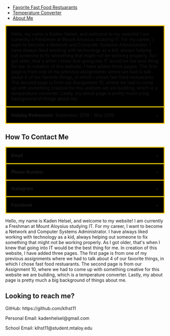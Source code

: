 <nav>
        <ul>
            <li><a href="fastfoodrestuarants.html">Favorite Fast Food Restuarants</a></li>
            <li><a href="tempconverter.html">Temperature Converter</a></li>
            <li><a href="about.html">About Me</a></li>
        </ul>
</nav>

<style>

.accordion {
  max-width: 650px;
  border: 3px solid #FFCC00;
  border-bottom: none;
}

.accordion:last-child {
  border-bottom: 3px solid #FFCC00;
}

.accordion-header {
  display: flex;
  padding: 16px;
  cursor: pointer;
  background-color: #000000;
}

.accordion-title {
  flex: 1;
}

.accordion-icon: {
  width: 16px;
}

.accordion-content {
  padding: 16px;
}

.accordion-content {
  display: none;
}

</style>


<section id="work-experience">

<div class="accordion">
    <div class="accordion-header">
      <div class="accordion-title">Hello, my name is Kaden Helsel, and welcome to my website! I am currently a Freshman at Mount Aloysius studying IT. For my career, I want to become a Network and Computer Systems Administrator. I have always liked working with technology as a kid, always helping out someone to fix something that might not be working properly. As I got older, that's when I knew that going into IT would be the best thing for me. In creation of this website, I have added three pages. The first page is from one of my previous assignments where we had to talk about 4 of our favorite things, in which I chose fast food restuarants. The second page is from our Assignment 10, where we had to come up with something creative for this website we are building, which is a temperature converter. Lastly, my about page is pretty much a big background of things about me.</div>
    </div>
</div>

<div class="accordion">
    <div class="accordion-header">
      <div class="accordion-title"><strong>Holiday Retirement:</strong> September 2018 - May 2019</div>
      <span class="accordion-icon">+</span>
    </div>
    <div class="accordion-content">
        For this job, I was a Dining Room Server. This job consisted of serving the retired folks food and drinks. We started by giving light refreshments before their meal, then eventually when it was dinner time, we went out and took their orders. After dinner was done, we then had to go out and bus all of the tables, then reset them for the next meal.
    </div>
</div>

</section>


<section id="contact">

<h2>How To Contact Me</h2>

<div class="accordion">
    <div class="accordion-header">
      <div class="accordion-title"><strong>Email</strong></div>
      <span class="accordion-icon">+</span>
    </div>
    <div class="accordion-content">
        kadenhelsel@gmail.com
    </div>
</div>

<div class="accordion">
    <div class="accordion-header">
      <div class="accordion-title"><strong>Phone Number</strong></div>
      <span class="accordion-icon">+</span>
    </div>
    <div class="accordion-content">
        814-932-3909
    </div>
</div>

<div class="accordion">
    <div class="accordion-header">
      <div class="accordion-title"><strong>Instagram</strong></div>
      <span class="accordion-icon">+</span>
    </div>
    <div class="accordion-content">
        kaden__helsel
    </div>
</div>

<div class="accordion">
    <div class="accordion-header">
      <div class="accordion-title"><strong>Facebook</strong></div>
      <span class="accordion-icon">+</span>
    </div>
    <div class="accordion-content">
        Kaden Helsel
    </div>
</div>

</section>

<script>

const accordionHeaders = document.getElementsByClassName('accordion-header');
const accordionContents = document.getElementsByClassName('accordion-content');
const accordionIcons = document.getElementsByClassName('accordion-icon');

for (let i = 0; i < accordionHeaders.length; i++) {
  accordionHeaders[i].addEventListener('click', () => {
    accordionContents[i].style.display = accordionContents[i].style.display == 'block' ? 'none' : 'block';
    accordionIcons[i].innerHTML = accordionContents[i].style.display == 'block' ? '-' : '+';
  });
}

</script>



Hello, my name is Kaden Helsel, and welcome to my website! I am currently a Freshman at Mount Aloysius studying IT. For my career, I want to become a Network and Computer Systems Administrator. I have always liked working with technology as a kid, always helping out someone to fix something that might not be working properly. As I got older, that's when I knew that going into IT would be the best thing for me. In creation of this website, I have added three pages. The first page is from one of my previous assignments where we had to talk about 4 of our favorite things, in which I chose fast food restuarants. The second page is from our Assignment 10, where we had to come up with something creative for this website we are building, which is a temperature converter. Lastly, my about page is pretty much a big background of things about me.

<p>
<h2>
Looking to reach me?
</h2>
</p>

<p>
GitHub: https://github.com/klhst11
</p>

<p>
Personal Email: kadenhelsel@gmail.com
</p>

<p>
School Email: klhst11@student.mtaloy.edu
</p>
